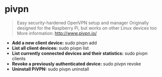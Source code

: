 # pivpn
> Easy security-hardened OpenVPN setup and manager
> Originally designed for the Raspberry Pi, but works on other Linux devices too
> More information: <http://www.pivpn.io/>
- **Add a new client device:**
sudo pivpn add
- **List all client devices:**
sudo pivpn list
- **List currently connected devices and their statistics:**
sudo pivpn clients
- **Revoke a previously authenticated device:**
sudo pivpn revoke
- **Uninstall PiVPN:**
sudo pivpn uninstall
